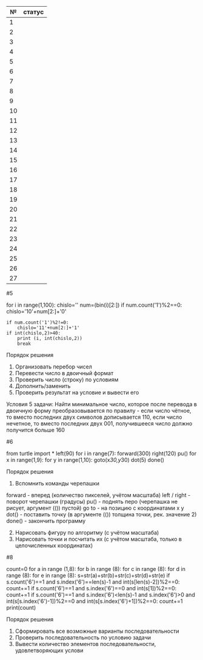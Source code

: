 | № | статус |
| ----- | -----|
| 1 |  |
| 2 |  |
| 3 |  |
| 4 |  |
| 5 |  |
| 6 |  |
| 7 |  |
| 8 |  |
| 9 |  |
| 10 |  |
| 11 |  |
| 12 |  |
| 13 |  |
| 14 |  |
| 15 |  |
| 16 |  |
| 17 |  |
| 18 |  |
| 19 |  |
| 20 |  |
| 21 |  |
| 22 |  |
| 23 |  |
| 24 |  |
| 25 |  |
| 26 |  |
| 27 |  |

#5

for i in range(1,100):
    chislo=''
    num=(bin(i)[2:])
    if num.count('1')%2==0:
        chislo='10'+num[2:]+'0'

    if num.count('1')%2!=0:
        chislo='11'+num[2:]+'1'
    if int(chislo,2)>40:
        print (i, int(chislo,2))
        break

Порядок решения

1. Организовать перебор чисел
2. Перевести число в двоичный формат
3. Проверить число (строку) по условиям
4. Дополнить/заменить
5. Проверить результат на условие и вывести его

Условия 5 задачи:
Найти минимальное число, которое после перевода в двоичную форму преобразовывается по правилу - если число чётное, то вместо последних двух символов дописывается 110, если число нечетное, то вместо последних двух 001, получившееся число должно получится больше 160


#6

from turtle import *
left(90)
for i in range(7):
    forward(300)
    right(120)
pu()
for x in range(1,9):
    for y in range(1,10):
        goto(x*30,y*30)
        dot(5)
done()

Порядок решения

1. Вспомнить команды черепашки

forward - вперед (количество пикселей, учётом масштаба)
left / right - поворот черепашки (градусы)
pu() - поднять перо (черепашка не рисует, аргумент (()) пустой)
go to - на позицию с координатами x y
dot() - поставить точку (в аргументе (()) толщина точки, рек. значение 2)
done() - закончить программу

2. Нарисовать фигуру по алгоритму (с учётом масштаба)
3. Нарисовать точки и посчитать их (с учётом масштаба, только в целочисленных координатах)

#8

count=0
for a in range (1,8):
    for b in range (8):
        for c in range (8):
            for d in range (8):
                for e in range (8):
                    s=str(a)+str(b)+str(c)+str(d)+str(e)
                    if s.count('6')==1 and s.index('6')==len(s)-1 and int(s[len(s)-2])%2==0:
                        count+=1
                    if s.count('6')==1 and s.index('6')==0 and int(s[1])%2==0:
                        count+=1
                    if s.count('6')==1 and s.index('6')<len(s)-1 and s.index('6')>0 and int(s[s.index('6')-1])%2==0 and int(s[s.index('6')+1])%2==0:
                        count+=1
print(count)

Порядок решения

1. Сформировать все возможные варианты последовательности
2. Проверить последовательность по условию задачи
3. Вывести количество элементов последовательности, удовлетворяющих услови
